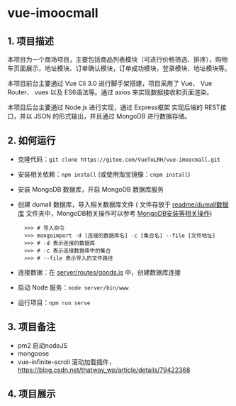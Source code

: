 # vue-imoocmall

## 1. 项目描述

本项目为一个商场项目，主要包括商品列表模块（可进行价格筛选、排序），购物车页面展示，地址模块、订单确认模块，订单成功模块，登录模块、地址模块等。

本项目前台主要通过 Vue Cli 3.0 进行脚手架搭建，项目采用了 Vue、 Vue Router、 vuex 以及 ES6语法等。通过 axios 来实现数据接收和页面渲染。

本项目后台主要通过 Node.js 进行实现，通过 Express框架 实现后端的 REST接口，并以 JSON 的形式输出，并且通过 MongoDB 进行数据存储。

## 2. 如何运行

+ 克隆代码：`git clone https://gitee.com/VueToLRH/vue-imoocmall.git`
+ 安装相关依赖：`npm install` (或使用淘宝镜像：`cnpm install`)
+ 安装 MongoDB 数据库，开启 MongoDB 数据库服务
+ 创建 dumall 数据库，导入相关数据库文件 ( 文件存放于 [readme/dumall数据库](./readme/dumall数据库) 文件夹中，MongoDB相关操作可以参考 [MongoDB安装等相关操作](./readme/MongoDB/MongoDB.md))

  ``` shell
    >>> # 导入命令
    >>> mongoimport -d [连接的数据库名] -c [集合名] --file [文件地址]
    >>> # -d 表示连接的数据库
    >>> # -c 表示连接数据库中的集合
    >>> # --file 表示导入的文件路径
  ```

+ 连接数据：在 [server/routes/goods.js](./server/routes/goods.js) 中，创建数据库连接
+ 启动 Node 服务：`node server/bin/www`
+ 运行项目：`npm run serve`

## 3. 项目备注

+ pm2 启动nodeJS
+ mongoose
+ vue-infinite-scroll 滚动加载插件，<https://blog.csdn.net/thatway_wp/article/details/79422368>

## 4. 项目展示
